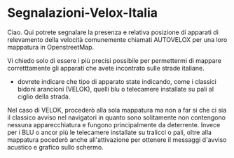 # Segnalazioni-Velox-Italia

Ciao. Qui potrete segnalare la presenza e relativa posizione di apparati di relevamento della velocità comunemente chiamati AUTOVELOX per una loro mappatura in OpenstreetMap.

Vi chiedo solo di essere i più precisi possibile per permettermi di mappare corretttamente gli apparati che avete incontrato sulle strade italiane. 
* dovrete indicare che tipo di apparato state indicando, come i classici bidoni arancioni (VELOK), quelli blu o telecamere installate su pali al ciglio della strada.

Nel caso di VELOK, procederò alla sola mappatura ma non a far si che ci sia il classico avviso nel navigatori in quanto sono solitamente  non contengono nessuna apparecchiatura e fungono principalmente da deterrente.
Invece per i BLU o ancor più le telecamere installate su tralicci o pali, oltre alla mappatura pocederò anche all'attivazione per ottenere il messaggi d'avviso acustico e grafico sullo schermo.
